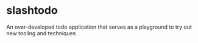 # slashtodo
An over-developed todo application that serves as a playground to try out new tooling and techniques
